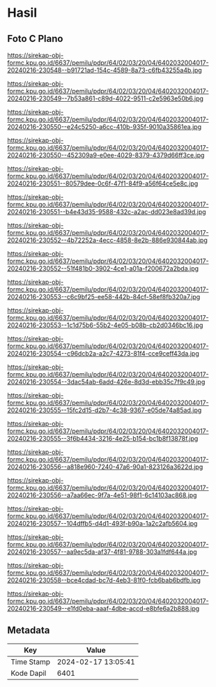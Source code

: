 # Hasil

## Foto C Plano

https://sirekap-obj-formc.kpu.go.id/6637/pemilu/pdpr/64/02/03/20/04/6402032004017-20240216-230548--b91721ad-154c-4589-8a73-c6fb43255a4b.jpg

https://sirekap-obj-formc.kpu.go.id/6637/pemilu/pdpr/64/02/03/20/04/6402032004017-20240216-230549--7b53a861-c89d-4022-9511-c2e5963e50b6.jpg

https://sirekap-obj-formc.kpu.go.id/6637/pemilu/pdpr/64/02/03/20/04/6402032004017-20240216-230550--e24c5250-a6cc-410b-935f-9010a35861ea.jpg

https://sirekap-obj-formc.kpu.go.id/6637/pemilu/pdpr/64/02/03/20/04/6402032004017-20240216-230550--452309a9-e0ee-4029-8379-4379d66ff3ce.jpg

https://sirekap-obj-formc.kpu.go.id/6637/pemilu/pdpr/64/02/03/20/04/6402032004017-20240216-230551--80579dee-0c6f-47f1-84f9-a56f64ce5e8c.jpg

https://sirekap-obj-formc.kpu.go.id/6637/pemilu/pdpr/64/02/03/20/04/6402032004017-20240216-230551--b4e43d35-9588-432c-a2ac-dd023e8ad39d.jpg

https://sirekap-obj-formc.kpu.go.id/6637/pemilu/pdpr/64/02/03/20/04/6402032004017-20240216-230552--4b72252a-4ecc-4858-8e2b-886e930844ab.jpg

https://sirekap-obj-formc.kpu.go.id/6637/pemilu/pdpr/64/02/03/20/04/6402032004017-20240216-230552--51f481b0-3902-4ce1-a01a-f200672a2bda.jpg

https://sirekap-obj-formc.kpu.go.id/6637/pemilu/pdpr/64/02/03/20/04/6402032004017-20240216-230553--c6c9bf25-ee58-442b-84cf-58ef8fb320a7.jpg

https://sirekap-obj-formc.kpu.go.id/6637/pemilu/pdpr/64/02/03/20/04/6402032004017-20240216-230553--1c1d75b6-55b2-4e05-b08b-cb2d0346bc16.jpg

https://sirekap-obj-formc.kpu.go.id/6637/pemilu/pdpr/64/02/03/20/04/6402032004017-20240216-230554--c96dcb2a-a2c7-4273-81f4-cce9ceff43da.jpg

https://sirekap-obj-formc.kpu.go.id/6637/pemilu/pdpr/64/02/03/20/04/6402032004017-20240216-230554--3dac54ab-6add-426e-8d3d-ebb35c7f9c49.jpg

https://sirekap-obj-formc.kpu.go.id/6637/pemilu/pdpr/64/02/03/20/04/6402032004017-20240216-230555--15fc2d15-d2b7-4c38-9367-e05de74a85ad.jpg

https://sirekap-obj-formc.kpu.go.id/6637/pemilu/pdpr/64/02/03/20/04/6402032004017-20240216-230555--3f6b4434-3216-4e25-b154-bc1b8f13878f.jpg

https://sirekap-obj-formc.kpu.go.id/6637/pemilu/pdpr/64/02/03/20/04/6402032004017-20240216-230556--a818e960-7240-47a6-90a1-823126a3622d.jpg

https://sirekap-obj-formc.kpu.go.id/6637/pemilu/pdpr/64/02/03/20/04/6402032004017-20240216-230556--a7aa66ec-9f7a-4e51-98f1-6c14103ac868.jpg

https://sirekap-obj-formc.kpu.go.id/6637/pemilu/pdpr/64/02/03/20/04/6402032004017-20240216-230557--104dffb5-d4d1-493f-b90a-1a2c2afb5604.jpg

https://sirekap-obj-formc.kpu.go.id/6637/pemilu/pdpr/64/02/03/20/04/6402032004017-20240216-230557--aa9ec5da-af37-4f81-9788-303a1fdf644a.jpg

https://sirekap-obj-formc.kpu.go.id/6637/pemilu/pdpr/64/02/03/20/04/6402032004017-20240216-230558--bce4cdad-bc7d-4eb3-81f0-fcb6bab6bdfb.jpg

https://sirekap-obj-formc.kpu.go.id/6637/pemilu/pdpr/64/02/03/20/04/6402032004017-20240216-230549--e1fd0eba-aaaf-4dbe-accd-e8bfe6a2b888.jpg


## Metadata

| Key        | Value               |
| ---------- | ------------------- |
| Time Stamp | 2024-02-17 13:05:41 |
| Kode Dapil | 6401                |



